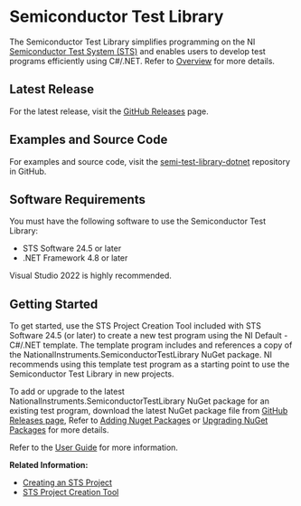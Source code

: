 # Semiconductor Test Library

The Semiconductor Test Library simplifies programming on the NI [Semiconductor Test System (STS)](https://www.ni.com/sts) and enables users to develop test programs efficiently using C#/.NET. Refer to [Overview](UserGuide/Overview.md) for more details.

## Latest Release

For the latest release, visit the [GitHub Releases](https://github.com/ni/semi-test-library-dotnet/releases) page.

## Examples and Source Code

For examples and source code, visit the [semi-test-library-dotnet](https://github.com/ni/semi-test-library-dotnet) repository in GitHub.

## Software Requirements

You must have the following software to use the Semiconductor Test Library:

- STS Software 24.5 or later
- .NET Framework 4.8 or later

Visual Studio 2022 is highly recommended.

## Getting Started

To get started, use the STS Project Creation Tool included with STS Software 24.5 (or later) to create a new test program using the NI Default - C#/.NET template. The template program includes and references a copy of the NationalInstruments.SemiconductorTestLibrary NuGet package. NI recommends using this template test program as a starting point to use the Semiconductor Test Library in new projects.

To add or upgrade to the latest NationalInstruments.SemiconductorTestLibrary NuGet package for an existing test program, download the latest NuGet package file from [GitHub Releases page](https://github.com/ni/semi-test-library-dotnet/releases), Refer to [Adding Nuget Packages](UserGuide/NuGetPackageManagementForSTSProjects.md#adding-nuget-packages) or [Upgrading NuGet Packages](UserGuide/NuGetPackageManagementForSTSProjects.md#upgrading-nuget-packages) for more details.

Refer to the [User Guide](UserGuide/toc.yml) for more information.

**Related Information:**

- [Creating an STS Project](https://ni.com/docs/en-US/bundle/sts-t4-m2/page/create-sts-project.html)
- [STS Project Creation Tool](https://ni.com/docs/en-US/bundle/sts-ms-auxiliary-tools/page/project-creation-tool.html)
